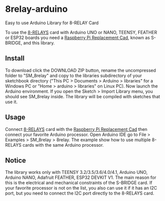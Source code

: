# 8relay-arduino
Easy to use Arduino Library for 8-RELAY Card

To use the [8-RELAYS](https://sequentmicrosystems.com/collections/all-io-cards/products/raspberry-pi-relays-stackable-card) card with Arduino  UNO or NANO, TEENSY, FEATHER or ESP32 boards you need a [Raspberry Pi Replacement Cad](https://sequentmicrosystems.com/collections/accessories/products/raspberry-pi-replacement-card), known as S-BRIDGE, and this library.

## Install 

To download click the DOWNLOAD ZIP button, rename the uncompressed folder to "SM_8relay" and copy to the libraries subdirectory of your sketchbook directory ("This PC > Documents > Arduino > libraries" for a Windows PC or "Home > arduino > libraries" on Linux PC). Now launch the Arduino environment. If you open the Sketch > Import Library menu, you should see SM_8relay inside. The library will be compiled with sketches that use it.

## Usage

Connect [8-RELAYS](https://sequentmicrosystems.com/collections/all-io-cards/products/raspberry-pi-relays-stackable-card) card with the [Raspberry Pi Replacement Cad](https://sequentmicrosystems.com/collections/accessories/products/raspberry-pi-replacement-card) then connect your favorite Arduino processor. Open Arduino IDE go to File > Examples > SM_8relay > 8relay. The example show how to use multiple 8-RELAYS cards with the same Arduino processor.


## Notice

The library works only with TEENSY 3.2/3.5/3.6/4.0/4.1, Arduino UNO, Arduino NANO, Adafruit FEATHER, ESP32 DEVKIT V1. The main reason for this is the electrical and mechanical constraints of the S-BRIDGE card. If your favorite processor is not on the list, you also can use it if it has an I2C port, but you need to connect the I2C port directly to the 8-RELAYS card. 

